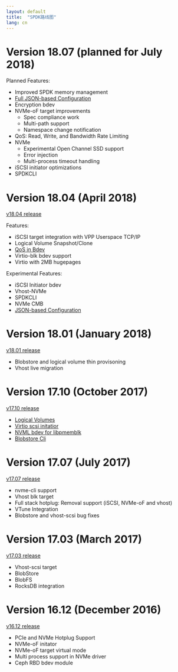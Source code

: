 ```yaml
---
layout: default
title:  "SPDK路线图"
lang: cn
---
```


# Version 18.07 (planned for July 2018)

Planned Features:
* Improved SPDK memory management
* [Full JSON-based Configuration](https://trello.com/c/U97MLUCJ)
* Encryption bdev
* NVMe-oF target improvements
  - Spec compliance work
  - Multi-path support
  - Namespace change notification
* QoS: Read, Write, and Bandwidth Rate Limiting
* NVMe
  - Experimental Open Channel SSD support
  - Error injection
  - Multi-process timeout handling
* iSCSI initiator optimizations
* SPDKCLI

# Version 18.04 (April 2018)

[v18.04 release](https://github.com/spdk/spdk/releases/tag/v18.04)

Features:
* iSCSI target integration with VPP Userspace TCP/IP
* Logical Volume Snapshot/Clone
* [QoS in Bdev](https://trello.com/b/domGQvZc/qos-in-bdev)
* Virtio-blk bdev support
* Virtio with 2MB hugepages

Experimental Features:
* iSCSI Initiator bdev
* Vhost-NVMe
* SPDKCLI
* NVMe CMB
* [JSON-based Configuration](https://trello.com/c/U97MLUCJ)

# Version 18.01 (January 2018)

[v18.01 release](https://github.com/spdk/spdk/releases/tag/v18.01)

* Blobstore and logical volume thin provisoning
* Vhost live migration

# Version 17.10 (October 2017)

[v17.10 release](https://github.com/spdk/spdk/releases/tag/v17.10)

* [Logical Volumes](https://trello.com/b/oTWZdkL8/logical-volumes)
* [Virtio scsi initatior](https://trello.com/b/Ym1jCdrR/vhost-initiator)
* [NVML bdev for libpmemblk](https://trello.com/c/HGr8UEtA)
* [Blobstore Cli](https://trello.com/c/0E3ADk7R)

# Version 17.07 (July 2017)

[v17.07 release](https://github.com/spdk/spdk/releases/tag/v17.07)

* nvme-cli support
* Vhost blk target
* Full stack hotplug: Removal support (iSCSI, NVMe-oF and vhost)
* VTune Integration
* Blobstore and vhost-scsi bug fixes

# Version 17.03 (March 2017)

[v17.03 release](https://github.com/spdk/spdk/releases/tag/v17.03)

* Vhost-scsi target
* BlobStore
* BlobFS
* RocksDB integration

# Version 16.12 (December 2016)

[v16.12 release](https://github.com/spdk/spdk/releases/tag/v16.12)

* PCIe and NVMe Hotplug Support
* NVMe-oF initator
* NVMe-oF target virtual mode
* Multi process support in NVMe driver
* Ceph RBD bdev module
